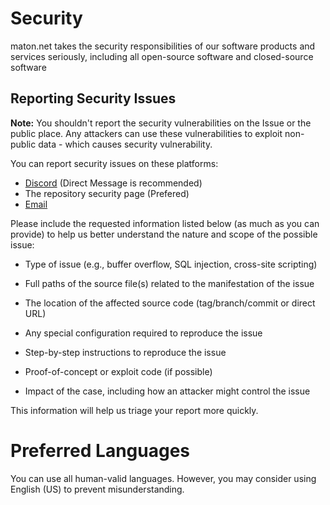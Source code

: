 # Security

maton.net takes the security responsibilities  of our software products and services seriously, including all open-source software and closed-source software

## Reporting Security Issues

**Note:** You shouldn't report the security vulnerabilities on the Issue or the public place. Any attackers can use these vulnerabilities to exploit non-public data - which causes security vulnerability.

You can report security issues on these platforms:

* [Discord]() (Direct Message is recommended)
* The repository security page (Prefered)
* [Email](mailto:theflightsims@gmail.com)

Please include the requested information listed below (as much as you can provide) to help us better understand the nature and scope of the possible issue:

* Type of issue (e.g., buffer overflow, SQL injection, cross-site scripting)

* Full paths of the source file(s) related to the manifestation of the issue

* The location of the affected source code (tag/branch/commit or direct URL)

* Any special configuration required to reproduce the issue

* Step-by-step instructions to reproduce the issue

* Proof-of-concept or exploit code (if possible)

* Impact of the case, including how an attacker might control the issue

This information will help us triage your report more quickly.

# Preferred Languages

You can use all human-valid languages. However, you may consider using English (US) to prevent misunderstanding.

